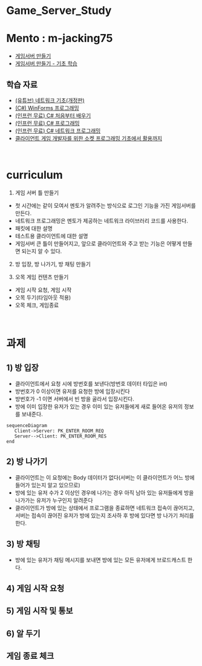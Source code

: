# Game_Server_Study

# Mento : m-jacking75
- [게임서버 만들기](https://docs.google.com/presentation/d/14_gxv8RbwDW_zVhq7kk-FJ62_floC9kZx9E6OWt4mWU/edit?usp=sharing )    
- [게임서버 만들기 - 기초 학습](https://docs.google.com/presentation/d/1qT7rgZeZARd_-wBgCAQrUb6aT_evHjuEAxexhWOIYcU/edit?usp=sharing )  
  
  
## 학습 자료 
- [(유튜브) 네트워크 기초(개정판)](https://www.youtube.com/playlist?app=desktop&list=PL0d8NnikouEWcF1jJueLdjRIC4HsUlULi)    
- [(C#) WinForms 프로그래밍](http://www.csharpstudy.com/WinForms/WinForms-Intro.aspx )  
- [(인프런 무료) C# 처음부터 배우기](https://inf.run/zQzN )
- [(인프런 무료) C# 프로그래밍](https://inf.run/VLuv )  
- [(인프런 무료) C# 네트워크 프로그래밍](https://inf.run/TrPZ )  
- [클라이언트 게임 개발자를 위한 소켓 프로그래밍 기초에서 활용까지](https://youtu.be/hcM_PReblyg )

    
  
<br>  
  
    
# curriculum

1. 게임 서버 틀 만들기
  - 첫 시간에는 같이 모여서 멘토가 알려주는 방식으로 로그인 기능을 가진 게임서버를 만든다.
  - 네트워크 프로그래밍은 멘토가 제공하는 네트워크 라이브러리 코드를 사용한다.
  - 패킷에 대한 설명
  - 테스트용 클라이언트에 대한 설명
  - 게임서버 큰 틀이 만들어지고, 앞으로 클라이언트와 주고 받는 기능은 어떻게 만들면 되는지 알 수 있다.
2. 방 입장, 방 나가기, 방 채팅 만들기

3. 오목 게임 컨텐츠 만들기
  - 게임 시작 요청, 게임 시작
  - 오목 두기(타임아웃 적용)
  - 오목 체크, 게임종료
  
<br>    
    
# 과제 
  
## 1) 방 입장
- 클라이언트에서 요청 시에 방번호를 보낸다(방번호 데이터 타입은 int)
- 방번호가 0 이상이면 유저를 요청한 방에 입장시킨다
- 방번호가 -1 이면 서버에서 빈 방을 골라서 입장시킨다.
- 방에 이미 입장한 유저가 있는 경우 이미 있는 유저들에게 새로 들어온 유저의 정보를 보내준다.  
  
```mermaid
sequenceDiagram
   Client->Server: PK_ENTER_ROOM_REQ
   Server-->Client: PK_ENTER_ROOM_RES
end
```
    
    
## 2) 방 나가기 
- 클라이언트는 이 요청에는 Body 데이터가 없다(서버는 이 클라이언트가 어느 방에 들어가 있는지 알고 있으므로)
- 방에 있는 유저 수가 2 이상인 경우에 나가는 경우 아직 남아 있는 유저들에게 방을 나가가는 유저가 누구인지 알려준다
- 클라이언트가 방에 있는 상태에서 프로그램을 종료하면 네트워크 접속이 끊어지고, 서버는 접속이 끊어진 유저가 방에 있는지 조사하 후 방에 있다면 방 나가기 처리를 한다.  
  
  
## 3) 방 채팅
- 방에 있는 유저가 채팅 메시지를 보내면 방에 있는 모든 유저에게 브로드캐스트 한다.
   
   
## 4) 게임 시작 요청
  
  
## 5) 게임 시작 및 통보  
  
  
## 6) 알 두기 
  
  
## 게임 종료 체크    
  
  
  
  
  
  